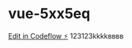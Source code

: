 # vue-5xx5eq

[Edit in Codeflow ⚡️](https://jake.stackblitz.com/~/github.com/AleksandrSl/vue-5xx5eq)
123123kkkkвввв